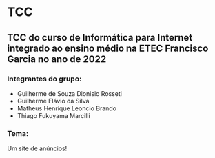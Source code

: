 # TCC
## TCC do curso de Informática para Internet integrado ao ensino médio na ETEC Francisco Garcia no ano de 2022

### Integrantes do grupo:
- Guilherme de Souza Dionisio Rosseti
- Guilherme Flávio da Silva
- Matheus Henrique Leoncio Brando
- Thiago Fukuyama Marcilli

### Tema:
Um site de anúncios!
